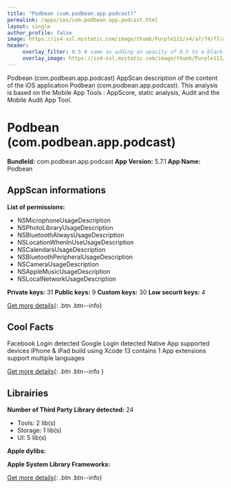 ```yaml
---
title: "Podbean (com.podbean.app.podcast)"
permalink: /apps/ios/com.podbean.app.podcast.html
layout: single
author_profile: false
image: https://is4-ssl.mzstatic.com/image/thumb/Purple112/v4/a7/74/f7/a774f7bb-393f-ad04-2d55-ce7366d39222/AppIcon-0-0-1x_U007emarketing-0-0-0-8-0-0-sRGB-0-0-0-GLES2_U002c0-512MB-85-220-0-0.png/512x512bb.jpg
header: 
     overlay_filter: 0.5 # same as adding an opacity of 0.5 to a black background
     overlay_image: https://is4-ssl.mzstatic.com/image/thumb/Purple112/v4/a7/74/f7/a774f7bb-393f-ad04-2d55-ce7366d39222/AppIcon-0-0-1x_U007emarketing-0-0-0-8-0-0-sRGB-0-0-0-GLES2_U002c0-512MB-85-220-0-0.png/512x512bb.jpg
---
```

Podbean (com.podbean.app.podcast) AppScan description of the content of the iOS application Podbean (com.podbean.app.podcast). This analysis is based on the Mobile App Tools : AppScore, static analysis, Audit and the Mobile Audit App Tool.

# Podbean (com.podbean.app.podcast)

**BundleId:** com.podbean.app.podcast
**App Version:** 5.7.1
**App Name:** Podbean


## AppScan informations 

**List of permissions:** 
- NSMicrophoneUsageDescription
- NSPhotoLibraryUsageDescription
- NSBluetoothAlwaysUsageDescription
- NSLocationWhenInUseUsageDescription
- NSCalendarsUsageDescription
- NSBluetoothPeripheralUsageDescription
- NSCameraUsageDescription
- NSAppleMusicUsageDescription
- NSLocalNetworkUsageDescription
  
  
**Private keys:** 31
**Public keys:** 9
**Custom keys:** 30
**Low securit keys:** 4
  
[Get more details](/pricing.html){: .btn .btn--info}

## Cool Facts

Facebook Login detected
Google Login detected
Native App
supported devices iPhone & iPad
build using Xcode 13
contains 1 App extensions
support multiple languages
  
[Get more details](/pricing.html){: .btn .btn--info }

## Librairies 
**Number of Third Party Library detected:** 24
- Tools: 2 lib(s)
- Storage: 1 lib(s)
- UI: 5 lib(s)


**Apple dylibs:**


**Apple System Library Frameworks:**


  
[Get more details](/pricing.html){: .btn .btn--info}

